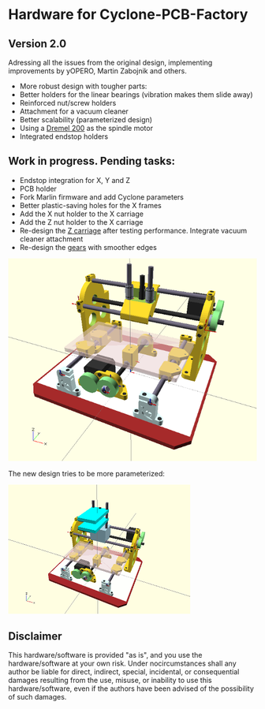 Hardware for Cyclone-PCB-Factory  
===================

Version 2.0  
--  
Adressing all the issues from the original design, implementing improvements by yOPERO, Martin Zabojnik and others.

* More robust design with tougher parts:
 * Better holders for the linear bearings (vibration makes them slide away)
 * Reinforced nut/screw holders
* Attachment for a vacuum cleaner
* Better scalability (parameterized design)
* Using a [Dremel 200](http://www.dremel.com/en-us/tools/Pages/ToolDetail.aspx?pid=200+Series) as the spindle motor
* Integrated endstop holders

Work in progress. Pending tasks:  
--  

* Endstop integration for X, Y and Z
* PCB holder
* Fork Marlin firmware and add Cyclone parameters
* Better plastic-saving holes for the X frames
* Add the X nut holder to the X carriage
* Add the Z nut holder to the X carriage
* Re-design the [Z carriage](INHERITED) after testing performance. Integrate vacuum cleaner attachment
* Re-design the [gears](INHERITED) with smoother edges


![ScreenShot](output/cyclone.png)  

The new design tries to be more parameterized:

![ScreenShot](output/cyclone.gif)  

Disclaimer  
--
This hardware/software is provided "as is", and you use the hardware/software at your own risk. Under nocircumstances shall any author be liable for direct, indirect, special, incidental, or consequential damages resulting from the use, misuse, or inability to use this hardware/software, even if the authors have been advised of the possibility of such damages.  

